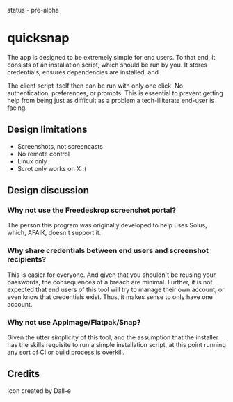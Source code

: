 status - pre-alpha
# quicksnap

The app is designed to be extremely simple for end users. To that end, it consists of an installation script, which should be run by you. It stores credentials, ensures dependencies are installed, and 

The client script itself then can be run with only one click. No authentication, preferences, or prompts. This is essential to prevent getting help from being just as difficult as a problem a tech-illiterate end-user is facing.

## Design limitations
* Screenshots, not screencasts
* No remote control
* Linux only
* Scrot only works on X :(


## Design discussion
### Why not use the Freedeskrop screenshot portal? 
The person this program was originally developed to help uses Solus, which, AFAIK, doesn't support it. 
### Why share credentials between end users and screenshot recipients?
This is easier for everyone. And given that you shouldn't be reusing your passwords, the consequences of a breach are minimal. Further, it is not expected that end users of this tool will try to manage their own account, or even know that credentials exist. Thus, it makes sense to only have one account.
### Why not use AppImage/Flatpak/Snap?
Given the utter simplicity of this tool, and the assumption that the installer has the skills requisite to run a simple installation script, at this point running any sort of CI or build process is overkill.

## Credits
Icon created by Dall-e
